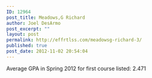 ```yaml
---
ID: 12964
post_title: Meadows,G Richard
author: Joel DesArmo
post_excerpt: ""
layout: post
permalink: http://effrtlss.com/meadowsg-richard-3/
published: true
post_date: 2012-11-02 20:54:04
---
```

<p>Average GPA in Spring 2012 for first course listed: 2.471</p>